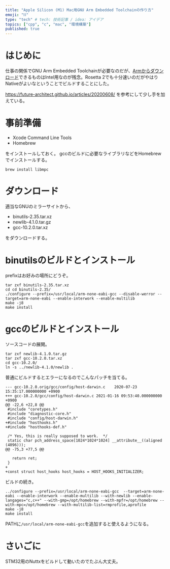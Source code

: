 ```yaml
---
title: "Apple Silicon (M1) Mac用GNU Arm Embedded Toolchainの作り方"
emoji: "⛓"
type: "tech" # tech: 技術記事 / idea: アイデア
topics: ["cpp", "c", "mac", "環境構築"]
published: true
---
```

# はじめに

仕事の関係でGNU Arm Embedded Toolchainが必要なのだが、[Armからダウンロード](https://developer.arm.com/tools-and-software/open-source-software/developer-tools/gnu-toolchain/gnu-rm)できるものはIntel用なのが残念。Rosetta 2でも十分速いのだがやはりNativeがよいなということでビルドすることにした。

https://future-architect.github.io/articles/20200608/
を参考にして少し手を加えている。

# 事前準備

- Xcode Command Line Tools
- Homebrew

をインストールしておく。
gccのビルドに必要なライブラリなどをHomebrewでインストールする。
```
brew install libmpc
```

# ダウンロード

適当なGNUのミラーサイトから、
- binutils-2.35.tar.xz
- newlib-4.1.0.tar.gz
- gcc-10.2.0.tar.xz

をダウンロードする。

# binutilsのビルドとインストール

prefixはお好みの場所にどうぞ。

```
tar zxf binutils-2.35.tar.xz
cd cd binutils-2.35/
./configure --prefix=/usr/local/arm-none-eabi-gcc --disable-werror --target=arm-none-eabi --enable-interwork --enable-multilib
make -j8
make install
```

# gccのビルドとインストール

ソースコードの展開。

```
tar zxf newlib-4.1.0.tar.gz
tar zxf gcc-10.2.0.tar.xz
cd gcc-10.2.0/
ln -s ../newlib-4.1.0/newlib .
```

普通にビルドするとエラーになるのでこんなパッチを当てる。

```
--- gcc-10.2.0.orig/gcc/config/host-darwin.c    2020-07-23 15:35:17.000000000 +0900
+++ gcc-10.2.0/gcc/config/host-darwin.c 2021-01-16 09:53:40.000000000 +0900
@@ -22,6 +22,8 @@
 #include "coretypes.h"
 #include "diagnostic-core.h"
 #include "config/host-darwin.h"
+#include "hosthooks.h"
+#include "hosthooks-def.h"

 /* Yes, this is really supposed to work.  */
 static char pch_address_space[1024*1024*1024] __attribute__((aligned (4096)));
@@ -75,3 +77,5 @@

   return ret;
 }
+
+const struct host_hooks host_hooks = HOST_HOOKS_INITIALIZER;
```

ビルドの続き。

```
../configure --prefix=/usr/local/arm-none-eabi-gcc  --target=arm-none-eabi --enable-interwork --enable-multilib --with-newlib --enable-langages="c,c++" --with-gmp=/opt/homebrew --with-mpfr=/opt/homebrew --with-mpc=/opt/homebrew --with-multilib-list=rmprofile,aprofile
make -j8
make install
```

PATHに`/usr/local/arm-none-eabi-gcc`を追加すると使えるようになる。

# さいごに

STM32用のNuttxをビルドして動いたのでたぶん大丈夫。
